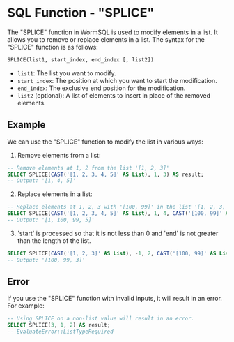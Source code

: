 # SQL Function - "SPLICE"

The "SPLICE" function in WormSQL is used to modify elements in a list. It allows you to remove or replace elements in a list. The syntax for the "SPLICE" function is as follows:

```sql
SPLICE(list1, start_index, end_index [, list2])
```

- `list1`: The list you want to modify.
- `start_index`: The position at which you want to start the modification.
- `end_index`: The exclusive end position for the modification.
- `list2` (optional): A list of elements to insert in place of the removed elements.

## Example

We can use the "SPLICE" function to modify the list in various ways:

1. Remove elements from a list:

```sql
-- Remove elements at 1, 2 from the list '[1, 2, 3]'
SELECT SPLICE(CAST('[1, 2, 3, 4, 5]' AS List), 1, 3) AS result;
-- Output: '[1, 4, 5]'
```

2. Replace elements in a list:

```sql
-- Replace elements at 1, 2, 3 with '[100, 99]' in the list '[1, 2, 3, 4, 5]'
SELECT SPLICE(CAST('[1, 2, 3, 4, 5]' AS List), 1, 4, CAST('[100, 99]' AS List)) AS result;
-- Output: '[1, 100, 99, 5]'
```

3. 'start' is processed so that it is not less than 0 and 'end' is not greater than the length of the list.

```sql
SELECT SPLICE(CAST('[1, 2, 3]' AS List), -1, 2, CAST('[100, 99]' AS List)) AS result;
-- Output: '[100, 99, 3]'
```

## Error

If you use the "SPLICE" function with invalid inputs, it will result in an error. For example:

```sql
-- Using SPLICE on a non-list value will result in an error.
SELECT SPLICE(3, 1, 2) AS result;
-- EvaluateError::ListTypeRequired
```